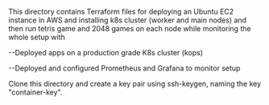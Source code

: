 This directory contains Terraform files for deploying an Ubuntu EC2 instance in AWS and installing k8s cluster (worker and main nodes) and then run tetris game and 2048 games on each node while monitoring the whole setup with   

--Deployed apps on a production grade K8s cluster (kops)

--Deployed and configured Prometheus and Grafana to monitor setup

Clone this directory and create a key pair using ssh-keygen, naming the key "container-key".
